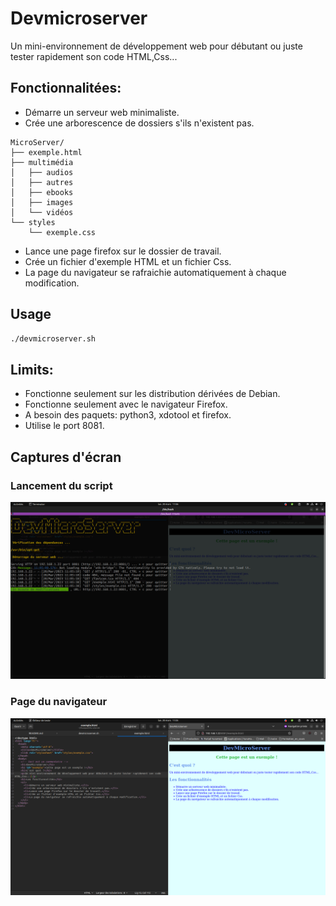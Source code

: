 # Devmicroserver
Un mini-environnement de développement web pour débutant ou juste tester rapidement son code HTML,Css...
                                                   
## Fonctionnalitées:
* Démarre un serveur web minimaliste.
* Crée une arborescence de dossiers s'ils n'existent pas.
````
MicroServer/
├── exemple.html
├── multimédia
│   ├── audios
│   ├── autres
│   ├── ebooks
│   ├── images
│   └── vidéos
└── styles
    └── exemple.css
````
* Lance une page firefox sur le dossier de travail.
* Crée un fichier d'exemple HTML et un fichier Css.
* La page du navigateur se rafraichie automatiquement à chaque modification.
                                                                                           
## Usage
```bash
./devmicroserver.sh
```

## Limits:
*  Fonctionne seulement sur les distribution dérivées de Debian.
*  Fonctionne seulement avec le navigateur Firefox.
*  A besoin des paquets: python3, xdotool et firefox.
*  Utilise le port 8081.                                             
                                                                                            
## Captures d'écran

### Lancement du script
![capture1](cap1img.png)

### Page du navigateur
![capture2](cap2img.png)
